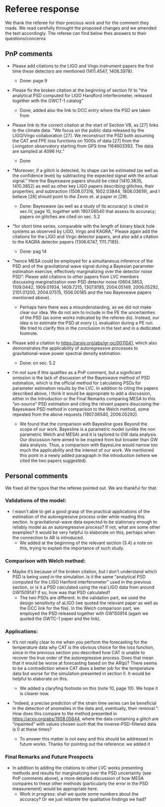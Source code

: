 # Referee response

We thank the referee for their precious work and for the comment they made.
We read carefully throught the proposed changes and we amended the text accordingly. The referee can find below thes answers to their questions/concerns

## PnP comments

- Please add citations to the LIGO and Virgo instrument papers the first time these detectors are mentioned (1411.4547, 1408.3978).
	+ Done: page 9

- Please fix the broken citation at the beginning of section IV to "the analytical PSD computed for LIGO Handford interferometer, released together with the GWCT-1 catalog”
	+ Done, added also the link to DCC entry where the PSD are taken from

- Please link to the correct citation at the start of Section VB, as [27] links to the climate data. "We focus on the public data released by the LIGO/Virgo collaboration [27]. We reconstruct the PSD both assuming the CAT and FPE loss functions on 1000s of data [27] from the Livingston observatory starting from GPS time 1164603392. The data are sampled at 4096 Hz.”
	+ Done

- "Moreover, if a glitch is detected, its shape can be estimated (as well as the confidence level) by subtracting the expected signal with the actual signal.” Here the Bayeswave papers should be cited (1410.3835, 1410.3852) as well as other key LIGO papers describing glitches, their properties, and subtraction (1508.07316, 1602.03844, 1808.03619), and I believe [28] should point to the Zevin et. al paper in [29].
	+ Done: Bayeswave (as well as a study of its accuracy) is cited in sec.IV, page 10, together with 1907.06540 that assess its accuracy; papers on glitches are cited on sec. 5.2

- "for short time series, comparable with the length of binary black hole systems as observed by LIGO, Virgo and KAGRA,” Please again add the citations for the LIGO and Virgo detector papers, and also add a citation to the KAGRA detector papers (1306.6747, 1111.7185).
	+ Done: pag 14

- "hence MESA could be employed for a simultaneous inference of the PSD and of the gravitational wave signal during a Bayesian parameter estimation exercise, effectively marginalizing over the detector noise PSD”: Please add citations to other papers from LVC members discussing marginalization over PSD detector noise (0804.3853, 1109.0442, 1909.01934, 1409.7215, 1307.8195, 2004.05149, 2006.05292, 2101.01200, 2004.07515, 1506.00185 and the two Bayeswave papers mentioned above).
	+ Perhaps here there was a misundenstarding, as we did not make clear our idea. We do not aim to include in the PE the uncertainties of the PSD (as some works indicated by the referee do). Instead, our idea is to estimate the PSD at _every_ LL evaluation during a PE run. We tried to clarify this in the conclusion in the text and in a dedicated footnote.

- Please add a citation to https://arxiv.org/abs/gr-qc/0011041, which also demonstrates the applicability of autoregressive processes to gravitational-wave power spectral density estimation.
	+ Done: on sec. 5.2

- I’m not sure if this qualifies as a PnP comment, but a significant omission is the lack of discussion of the Bayeswave method of PSD estimation, which is the official method for calculating PSDs for parameter estimation results by the LVC. In addition to citing the papers described above, I think it would be appropriate to add a discussion, either in the Introduction or the Final Remarks comparing MESA to this “on-source” PSD estimation and citing the relvant papers disucssing the Bayeswave PSD method in comparison to the Welch method, some repeated from the above requests (1907.06540, 2006.05292).
	+ We found that the comparison with Bayesline goes Beyond the scope of our work. Bayesline is a parametric model (unlike the non parametric Welch and MESA) and it is taylored to GW data analysis. Our discussion here aimed to be inspired from but broader than GW data analysis. Thus, a comparison with BayesLine would narrow too much the applicability and the interest of our work.
	We mentioned this point in a newly added paragraph in the introduction (where we cited the two papers suggested).

## Personal comments

We fixed all the typos that the referee pointed out. We are thankful for that.

### Validations of the model:
- I wasn't able to get a good grasp of the practical applications of the estimation of the autoregressive process order while reading this section. Is gravitational-wave data expected to be stationary enough to reliably model as an autoregressive process? If not, what are some other examples? It would be very helpful to elaborate on this, perhaps when the connection to AR is introduced.
	+ We added at the beginning of the relevant section (3.4) a note on this, trying to explain the importance of such study.


### Comparison with Welch method:
- Maybe it’s because of the broken citation, but I don’t understand which PSD is being used in the simulation. Is it the same “analytical PSD computed for the LIGO Hanford interferometer” used in the previous section, or is it a PSD calculated using the real LIGO data from around GW150914? If so, how was that PSD calculated?
	+ The two PSDs are different. In the validation part, we used the design sensitivity of aLIGO (we quoted the relevant paper as well as the DCC link for the file). In the Welch comparison part, we employed the PSD released together with GW150914 (again we quoted the GWTC-1 paper and the link).

### Applications:

- It’s not really clear to me when you perform the forecasting for the temperature data why CAT is the obvious choice for the loss function, since in the previous section you described how CAT is unable to recover the true order of the autoregressive process. Does that mean that it would be worse at forecasting based on the AR(p)? There seems to be a contradiction where CAT does a better job for the temperature data but worse for the simulation presented in section II. It would be helpful to elaborate on this.
	+ We added a claryfing footnote on this (note 10, page 10). We hope it is clearer now.

- "Indeed, a precise prediction of the strain time series can be beneficial in the detection of anomalies in the data and, eventually, their removal.”: How does this compare to the method presented in https://arxiv.org/abs/1908.05644, where the data containing a glitch are “inpainted” with values chosen such that the inverse-PSD-filtered data is 0 at these times?
	+ To answer this matter is not easy and this should be addressed in future works. Thanks for pointing out the reference: we added it

### Final Remarks and Future Prospects

- In addition to adding the citations to other LVC works presenting methods and results for marginalizing over the PSD uncertainty (see PnP comments above), a more detailed discussion of how MESA compares to these other methods (particularly the error in the PSD measurement) would be appropriate here.
	+ Work in progress: shall we quote some numbers about the accuracy? Or we just reitarete the qualitative findings we had?















			
